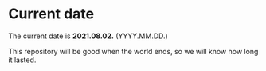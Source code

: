 # Current date

The current date is **2021.08.02.** (YYYY.MM.DD.)

This repository will be good when the world ends, so we will know how long it lasted.